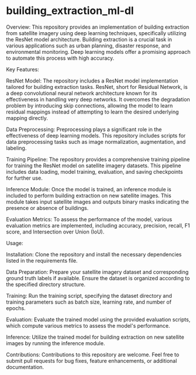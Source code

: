 # building_extraction_ml-dl
Overview:
This repository provides an implementation of building extraction from satellite imagery using deep learning techniques, specifically utilizing the ResNet model architecture. Building extraction is a crucial task in various applications such as urban planning, disaster response, and environmental monitoring. Deep learning models offer a promising approach to automate this process with high accuracy.

Key Features:

ResNet Model: The repository includes a ResNet model implementation tailored for building extraction tasks. ResNet, short for Residual Network, is a deep convolutional neural network architecture known for its effectiveness in handling very deep networks. It overcomes the degradation problem by introducing skip connections, allowing the model to learn residual mappings instead of attempting to learn the desired underlying mapping directly.

Data Preprocessing: Preprocessing plays a significant role in the effectiveness of deep learning models. This repository includes scripts for data preprocessing tasks such as image normalization, augmentation, and labeling.

Training Pipeline: The repository provides a comprehensive training pipeline for training the ResNet model on satellite imagery datasets. This pipeline includes data loading, model training, evaluation, and saving checkpoints for further use.

Inference Module: Once the model is trained, an inference module is included to perform building extraction on new satellite images. This module takes input satellite images and outputs binary masks indicating the presence or absence of buildings.

Evaluation Metrics: To assess the performance of the model, various evaluation metrics are implemented, including accuracy, precision, recall, F1 score, and Intersection over Union (IoU).

Usage:

Installation: Clone the repository and install the necessary dependencies listed in the requirements file.

Data Preparation: Prepare your satellite imagery dataset and corresponding ground truth labels if available. Ensure the dataset is organized according to the specified directory structure.

Training: Run the training script, specifying the dataset directory and training parameters such as batch size, learning rate, and number of epochs.

Evaluation: Evaluate the trained model using the provided evaluation scripts, which compute various metrics to assess the model's performance.

Inference: Utilize the trained model for building extraction on new satellite images by running the inference module.

Contributions:
Contributions to this repository are welcome. Feel free to submit pull requests for bug fixes, feature enhancements, or additional documentation.

